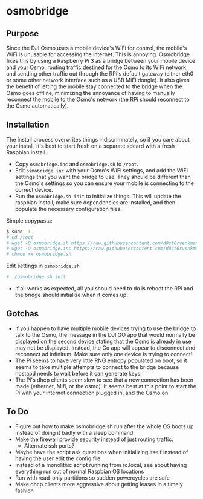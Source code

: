 # osmobridge

## Purpose
Since the DJI Osmo uses a mobile device's WiFi for control, the mobile's WiFi is unusable for accessing the internet. This is annoying. Osmobridge fixes this by using a Raspberry Pi 3 as a bridge between your mobile device and your Osmo, routing traffic destined for the Osmo to its WiFi network, and sending other traffic out through the RPi's default gateway (either eth0 or some other network interface such as a USB MiFi dongle). It also gives the benefit of letting the mobile stay connected to the bridge when the Osmo goes offline, minimizing the annoyance of having to manually reconnect the mobile to the Osmo's network (the RPi should reconnect to the Osmo automatically).

## Installation
The install process overwrites things indiscrimnately, so if you care about your install, it's best to start fresh on a separate sdcard with a fresh Raspbian install.

* Copy `osmobridge.inc` and `osmobridge.sh` to `/root`.
* Edit `osmobridge.inc` with your Osmo's WiFi settings, and add the WiFi settings that you want the bridge to use. They should be different than the Osmo's settings so you can ensure your mobile is connecting to the correct device.
* Run the `osmobridge.sh init` to initialize things. This will update the raspbian install, make sure dependencies are installed, and then populate the necessary configuration files.

Simple copypasta:
```bash
$ sudo -i
# cd /root
# wget -O osmobridge.sh https://raw.githubusercontent.com/d0ct0rvenkman/osmobridge/master/osmobridge.sh
# wget -O osmobridge.inc https://raw.githubusercontent.com/d0ct0rvenkman/osmobridge/master/osmobridge.inc
# chmod +x osmobridge.sh
```
Edit settings in `osmobridge.sh`
```bash
# ./osmobridge.sh init
```
* If all works as expected, all you should need to do is reboot the RPi and the bridge should initialize when it comes up!


## Gotchas
* If you happen to have multiple mobile devices trying to use the bridge to talk to the Osmo, the message in the DJI GO app that would normally be displayed on the second device stating that the Osmo is already in use may not be displayed. Instead, the Go app will appear to disconnect and reconnect ad infinitum. Make sure only one device is trying to connect!
* The Pi seems to have very little RNG entropy populated on boot, so it seems to take multiple attempts to connect to the bridge because hostapd needs to wait before it can generate keys.
* The Pi's dhcp clients seem slow to see that a new connection has been made (ethernet, Mifi, or the osmo). It seems best at this point to start the Pi with your internet connection plugged in, and the Osmo on.

## To Do
* Figure out how to make osmobridge.sh run after the whole OS boots up instead of doing it badly with a sleep command.
* Make the firewall provide security instead of just routing traffic.
  * Alternate ssh ports?
* Maybe have the script ask questions when initializing itself instead of having the user edit the config file
* Instead of a monolithic script running from rc.local, see about having everything run out of normal Raspbian OS locations
* Run with read-only partitions so sudden powercycles are safe
* Make dhcp clients more aggressive about getting leases in a timely fashion
